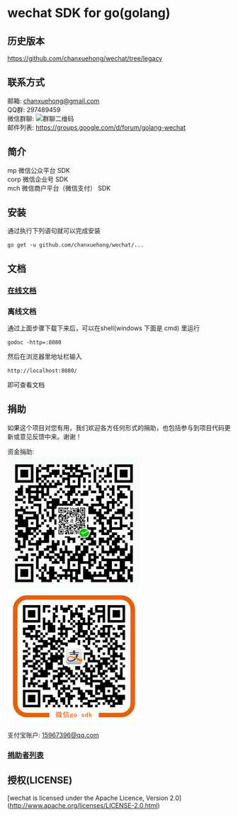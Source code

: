 # wechat SDK for go(golang)

## 历史版本
https://github.com/chanxuehong/wechat/tree/legacy

## 联系方式

邮箱:        chanxuehong@gmail.com  
QQ群:        297489459  
微信群聊:    ![群聊二维码](https://github.com/chanxuehong/wechat/blob/master/weixin_group.png)  
邮件列表:	 https://groups.google.com/d/forum/golang-wechat  

## 简介
mp   微信公众平台 SDK  
corp 微信企业号 SDK  
mch  微信商户平台（微信支付） SDK  

## 安装
通过执行下列语句就可以完成安装

	go get -u github.com/chanxuehong/wechat/...

## 文档

### [在线文档](http://godoc.org/github.com/chanxuehong/wechat)

### 离线文档
通过上面步骤下载下来后，可以在shell(windows 下面是 cmd) 里运行

	godoc -http=:8080
	
然后在浏览器里地址栏输入 

	http://localhost:8080/
	
即可查看文档

## 捐助
如果这个项目对您有用，我们欢迎各方任何形式的捐助，也包括参与到项目代码更新或意见反馈中来。谢谢！

资金捐助:  
![捐助wechat](https://github.com/chanxuehong/wechat/blob/master/weixin_pay.png)
![捐助wechat](https://github.com/chanxuehong/wechat/blob/master/alipay.png)

支付宝账户: 15967396@qq.com

### [捐助者列表](https://github.com/chanxuehong/wechat/blob/master/donors.md)

## 授权(LICENSE)

[wechat is licensed under the Apache Licence, Version 2.0]
(http://www.apache.org/licenses/LICENSE-2.0.html)

